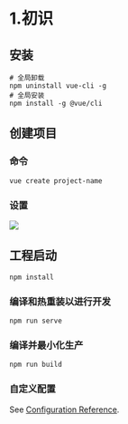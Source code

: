 # 1.初识
## 安装

```shell
# 全局卸载
npm uninstall vue-cli -g
# 全局安装
npm install -g @vue/cli
```

## 创建项目

### 命令

```vue create project-name```

### 设置

![](createSettings.png)


## 工程启动
```
npm install
```

### 编译和热重装以进行开发
```
npm run serve
```

### 编译并最小化生产
```
npm run build
```

### 自定义配置
See [Configuration Reference](https://cli.vuejs.org/config/).

